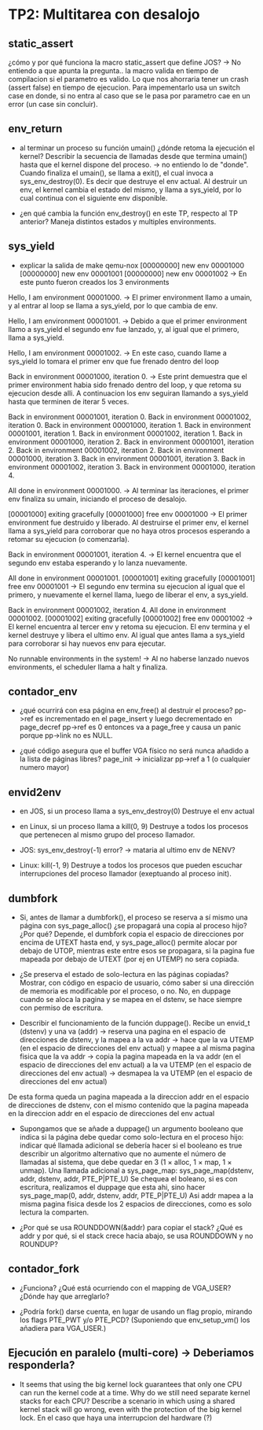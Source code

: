 TP2: Multitarea con desalojo
========================

static_assert
-------------
¿cómo y por qué funciona la macro static_assert que define JOS?
-> No entiendo a que apunta la pregunta.. la macro valida en tiempo de compilacion si el parametro es valido. Lo que nos ahorraria tener un crash (assert false) en tiempo de ejecucion. 
Para impementarlo usa un switch case en donde, si no entra al caso que se le pasa por parametro cae en un error (un case sin concluir).


env_return
----------
- al terminar un proceso su función umain() ¿dónde retoma la ejecución el kernel? Describir la secuencia de llamadas desde que termina umain() hasta que el kernel dispone del proceso.
-> no entiendo lo de "donde". Cuando finaliza el umain(), se llama a exit(), el cual invoca a sys_env_destroy(0). Es decir que destruye el env actual. 
Al destruir un env, el kernel cambia el estado del mismo, y llama a sys_yield, por lo cual continua con el siguiente env disponible.

- ¿en qué cambia la función env_destroy() en este TP, respecto al TP anterior?
Maneja distintos estados y multiples environments.


sys_yield
---------
- explicar la salida de make qemu-nox
[00000000] new env 00001000
[00000000] new env 00001001
[00000000] new env 00001002
-> En este punto fueron creados los 3 environments

Hello, I am environment 00001000.
-> El primer environment llamo a umain, y al entrar al loop se llama a sys_yield, por lo que cambia de env.

Hello, I am environment 00001001.
-> Debido a que el primer environment llamo a sys_yield el segundo env fue lanzado, y, al igual que el primero, llama a sys_yield.

Hello, I am environment 00001002.
-> En este caso, cuando llame a sys_yield lo tomara el primer env que fue frenado dentro del loop

Back in environment 00001000, iteration 0.
-> Este print demuestra que el primer environment habia sido frenado dentro del loop, y que retoma su ejecucion desde alli. 
A continuacion los env seguiran llamando a sys_yield hasta que terminen de iterar 5 veces.

Back in environment 00001001, iteration 0.
Back in environment 00001002, iteration 0.
Back in environment 00001000, iteration 1.
Back in environment 00001001, iteration 1.
Back in environment 00001002, iteration 1.
Back in environment 00001000, iteration 2.
Back in environment 00001001, iteration 2.
Back in environment 00001002, iteration 2.
Back in environment 00001000, iteration 3.
Back in environment 00001001, iteration 3.
Back in environment 00001002, iteration 3.
Back in environment 00001000, iteration 4.

All done in environment 00001000.
-> Al terminar las iteraciones, el primer env finaliza su umain, iniciando el proceso de desalojo.

[00001000] exiting gracefully
[00001000] free env 00001000
-> El primer environment fue destruido y liberado.
Al destruirse el primer env, el kernel llama a sys_yield para corroborar que no haya otros procesos esperando a retomar su ejecucion (o comenzarla).

Back in environment 00001001, iteration 4.
-> El kernel encuentra que el segundo env estaba esperando y lo lanza nuevamente.

All done in environment 00001001.
[00001001] exiting gracefully
[00001001] free env 00001001
-> El segundo env termina su ejecucion al igual que el primero, y nuevamente el kernel llama, luego de liberar el env, a sys_yield.

Back in environment 00001002, iteration 4.
All done in environment 00001002.
[00001002] exiting gracefully
[00001002] free env 00001002
-> El kernel encuentra al tercer env y retoma su ejecucion.
El env termina y el kernel destruye y libera el ultimo env.
Al igual que antes llama a sys_yield para corroborar si hay nuevos env para ejecutar.

No runnable environments in the system!
-> Al no haberse lanzado nuevos environments, el scheduler llama a halt y finaliza.


contador_env
------------
- ¿qué ocurrirá con esa página en env_free() al destruir el proceso?
pp->ref es incrementado en el page_insert y luego decrementado en page_decref
pp->ref es 0 entonces va a page_free y causa un panic porque pp->link no es NULL.

- ¿qué código asegura que el buffer VGA físico no será nunca añadido a la lista de páginas libres?
page_init -> inicializar pp->ref a 1 (o cualquier numero mayor)


envid2env
---------
- en JOS, si un proceso llama a sys_env_destroy(0)
Destruye el env actual

- en Linux, si un proceso llama a kill(0, 9)
Destruye a todos los procesos que pertenecen al mismo grupo del proceso llamador.

- JOS: sys_env_destroy(-1)
error?
-> mataria al ultimo env de NENV?

- Linux: kill(-1, 9)
Destruye a todos los procesos que pueden escuchar interrupciones del proceso llamador (exeptuando al proceso init).


dumbfork
--------
- Si, antes de llamar a dumbfork(), el proceso se reserva a sí mismo una página con sys_page_alloc() ¿se propagará una copia al proceso hijo? ¿Por qué?
Depende, el dumbfork copia el espacio de direcciones por encima de UTEXT hasta end, y sys_page_alloc() permite alocar por debajo de UTOP, mientras este entre esos se propagara, si la pagina fue mapeada por debajo de UTEXT (por ej en UTEMP) no sera copiada.

- ¿Se preserva el estado de solo-lectura en las páginas copiadas? Mostrar, con código en espacio de usuario, cómo saber si una dirección de memoria es modificable por el proceso, o no.
No, en duppage cuando se aloca la pagina y se mapea en el dstenv, se hace siempre con permiso de escritura.

- Describir el funcionamiento de la función duppage().
Recibe un envid_t (dstenv) y una va (addr)
-> reserva una pagina en el espacio de direcciones de dstenv, y la mapea a la va addr
-> hace que la va UTEMP (en el espacio de direcciones del env actual) y mapee a al misma pagina fisica que la va addr
-> copia la pagina mapeada en la va addr (en el espacio de direcciones del env actual) a la va UTEMP (en el espacio de direcciones del env actual)
-> desmapea la va UTEMP (en el espacio de direcciones del env actual)

De esta forma queda un pagina mapeada a la direccion addr en el espacio de direcciones de dstenv, con el mismo contenido que la pagina mapeada en la direccion addr en el espacio de direcciones del env actual

- Supongamos que se añade a duppage() un argumento booleano que indica si la página debe quedar como solo-lectura en el proceso hijo: indicar qué llamada adicional se debería hacer si el booleano es true describir un algoritmo alternativo que no aumente el número de llamadas al sistema, que debe quedar en 3 (1 × alloc, 1 × map, 1 × unmap).
Una llamada adicional a sys_page_map: sys_page_map(dstenv, addr, dstenv, addr, PTE_P|PTE_U) 
Se chequea el boleano, si es con escritura, realizamos el duppage que esta ahi, sino hacer sys_page_map(0, addr, dstenv, addr, PTE_P|PTE_U) 
Asi addr mapea a la misma pagina fisica desde los 2 espacios de direcciones, como es solo lectura la comparten.

- ¿Por qué se usa ROUNDDOWN(&addr) para copiar el stack? ¿Qué es addr y por qué, si el stack crece hacia abajo, se usa ROUNDDOWN y no ROUNDUP?


contador_fork
-------------
- ¿Funciona? ¿Qué está ocurriendo con el mapping de VGA_USER? ¿Dónde hay que arreglarlo?

- ¿Podría fork() darse cuenta, en lugar de usando un flag propio, mirando los flags PTE_PWT y/o PTE_PCD? (Suponiendo que env_setup_vm() los añadiera para VGA_USER.)


Ejecución en paralelo (multi-core) -> Deberiamos responderla?
----------------------------------
- It seems that using the big kernel lock guarantees that only one CPU can run the kernel code at a time. Why do we still need separate kernel stacks for each CPU? Describe a scenario in which using a shared kernel stack will go wrong, even with the protection of the big kernel lock.
En el caso que haya una interrupcion del hardware (?)

